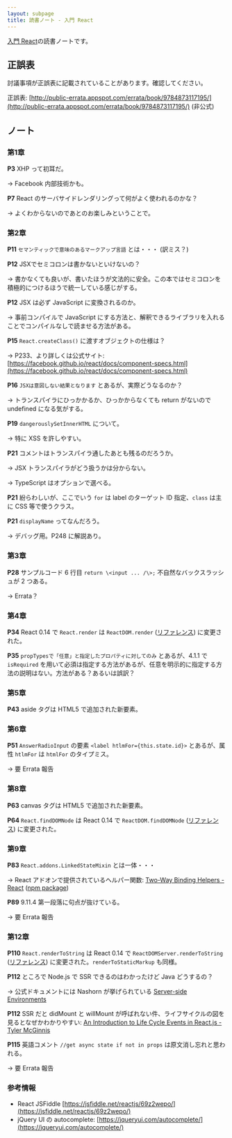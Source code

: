 ```yaml
---
layout: subpage
title: 読書ノート - 入門 React
---
```


[入門 React](/workshop/5-react)の読書ノートです。

## 正誤表

討議事項が正誤表に記載されていることがあります。確認してください。

正誤表: [http://public-errata.appspot.com/errata/book/9784873117195/](http://public-errata.appspot.com/errata/book/9784873117195/) (非公式)

## ノート

### 第1章

**P3** XHP って初耳だ。

→ Facebook 内部技術かも。

**P7** React のサーバサイドレンダリングって何がよく使われるのかな？

→ よくわからないのであとのお楽しみということで。

### 第2章

**P11** `セマンティックで意味のあるマークアップ言語` とは・・・ (訳ミス？)

**P12** JSXでセミコロンは書かないといけないの？

→ 書かなくても良いが、書いたほうが文法的に安全。この本ではセミコロンを積極的につけるほうで統一している感じがする。

**P12** JSX は必ず JavaScript に変換されるのか。

→ 事前コンパイルで JavaScript にする方法と、解釈できるライブラリを入れることでコンパイルなしで読ませる方法がある。

**P15** `React.createClass()` に渡すオブジェクトの仕様は？

→ P233、より詳しくは公式サイト: [https://facebook.github.io/react/docs/component-specs.html](https://facebook.github.io/react/docs/component-specs.html)

**P16** `JSXは意図しない結果となります` とあるが、実際どうなるのか？

→ トランスパイラにひっかかるか、ひっかからなくても return がないので undefined になる気がする。

**P19** `dangerouslySetInnerHTML` について。

→ 特に XSS を許しやすい。

**P21** コメントはトランスパイラ通したあとも残るのだろうか。

→ JSX トランスパイラがどう扱うかは分からない。

→ TypeScript はオプションで選べる。

**P21** 紛らわしいが、ここでいう `for` は label のターゲット ID 指定、`class` は主に CSS 等で使うクラス。

**P21** `displayName` ってなんだろう。

→ デバッグ用。P248 に解説あり。

### 第3章

**P28** サンプルコード 6 行目 `return \<input ... /\>;` 不自然なバックスラッシュが 2 つある。

→ Errata？

### 第4章

**P34** React 0.14 で `React.render` は `ReactDOM.render` ([リファレンス](http://facebook.github.io/react/docs/top-level-api.html#reactdom)) に変更された。

**P35** `propTypesで「任意」と指定したプロパティに対してのみ` とあるが、4.1.1 で `isRequired`  を用いて必須は指定する方法があるが、任意を明示的に指定する方法の説明はない。方法がある？あるいは誤訳？

### 第5章

**P43** aside タグは HTML5 で追加された新要素。

### 第6章

**P51** `AnswerRadioInput` の要素 `<label htlmFor={this.state.id}>` とあるが、属性 `htlmFor` は `htmlFor` のタイプミス。

→ 要 Errata 報告

### 第8章

**P63** canvas タグは HTML5 で追加された新要素。

**P64** `React.findDOMNode` は React 0.14 で `ReactDOM.findDOMNode` ([リファレンス](http://facebook.github.io/react/docs/top-level-api.html#reactdom.finddomnode)) に変更された。

### 第9章

**P83** `React.addons.LinkedStateMixin` とは一体・・・

→ React アドオンで提供されているヘルパー関数: [Two-Way Binding Helpers - React](https://facebook.github.io/react/docs/two-way-binding-helpers.html) ([npm package](https://www.npmjs.com/package/react-addons-linked-state-mixin))


**P89** 9.11.4 第一段落に句点が抜けている。

→ 要 Errata 報告

### 第12章

**P110** `React.renderToString` は React 0.14 で `ReactDOMServer.renderToString` ([リファレンス](https://facebook.github.io/react/docs/top-level-api.html#reactdomserver)) に変更された。`renderToStaticMarkup` も同様。

**P112** ところで Node.js で SSR できるのはわかったけど Java どうするの？

→ 公式ドキュメントには Nashorn が挙げられている [Server-side Environments](https://facebook.github.io/react/docs/environments.html)

**P112** SSR だと didMount と willMount が呼ばれない件、ライフサイクルの図を見るとなぜかわかりやすい: [An Introduction to Life Cycle Events in React.js - Tyler McGinnis](http://tylermcginnis.com/an-introduction-to-life-cycle-events-in-react-js/)

**P115** 英語コメント `//get async state if not in props` は原文消し忘れと思われる。

→ 要 Errata 報告



### 参考情報

* React JSFiddle [https://jsfiddle.net/reactjs/69z2wepo/](https://jsfiddle.net/reactjs/69z2wepo/)
* jQuery UI の autocomplete: [https://jqueryui.com/autocomplete/](https://jqueryui.com/autocomplete/)
